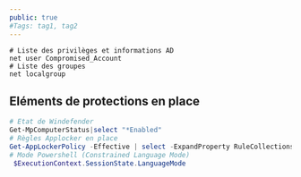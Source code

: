 ```yaml
---
public: true 
#Tags: tag1, tag2
---
```


```shell
# Liste des privilèges et informations AD
net user Compromised_Account
# Liste des groupes
net localgroup
```


## Eléments de protections en place
```powershell
# Etat de Windefender
Get-MpComputerStatus|select "*Enabled"
# Règles Applocker en place
Get-AppLockerPolicy -Effective | select -ExpandProperty RuleCollections
# Mode Powershell (Constrained Language Mode)
 $ExecutionContext.SessionState.LanguageMode
 
```